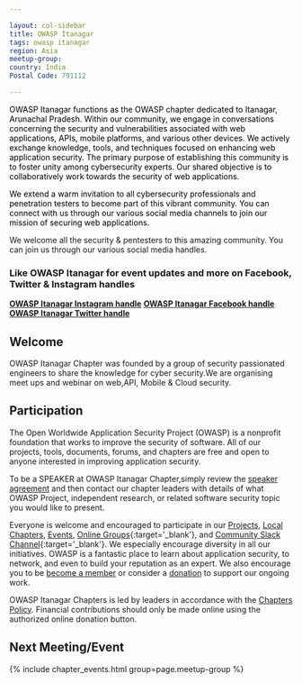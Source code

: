 ```yaml
---

layout: col-sidebar
title: OWASP Itanagar
tags: owasp itanagar
region: Asia
meetup-group:
country: India
Postal Code: 791112

---
```


<div style='color:black;'>

OWASP Itanagar functions as the OWASP chapter dedicated to Itanagar, Arunachal Pradesh. Within our community, we engage in conversations concerning the security and vulnerabilities associated with web applications, APIs, mobile platforms, and various other devices. We actively exchange knowledge, tools, and techniques focused on enhancing web application security. The primary purpose of establishing this community is to foster unity among cybersecurity experts. Our shared objective is to collaboratively work towards the security of web applications.

We extend a warm invitation to all cybersecurity professionals and penetration testers to become part of this vibrant community. You can connect with us through our various social media channels to join our mission of securing web applications.

</div>

We welcome all the security & pentesters to this amazing community. You can join us through our various social media handles.

### Like OWASP Itanagar for event updates and more on Facebook, Twitter & Instagram handles<br>
**[OWASP Itanagar Instagram handle](https://www.instagram.com/owasp.itanagar/)**
**[OWASP Itanagar Facebook handle](https://www.facebook.com/owaspitanagar)**
**[OWASP Itanagar Twitter handle](https://twitter.com/owaspitanagar)**



## Welcome
OWASP Itanagar Chapter was founded by a group of security passionated engineers to share the knowledge for cyber security.We are organising meet ups and webinar on web,API, Mobile & Cloud security.

## Participation
The Open Worldwide Application Security Project (OWASP) is a nonprofit foundation that works to improve the security of software. All of our projects, tools, documents, forums, and chapters are free and open to anyone interested in improving application security.

To be a SPEAKER at OWASP Itanagar Chapter,simply review the [speaker agreement](/www-policy/legal/speaker-agreement) and then contact our chapter leaders with details of what OWASP Project, independent research, or related software security topic you would like to present.

Everyone is welcome and encouraged to participate in our [Projects](/projects/), [Local Chapters](/chapters/), [Events](/events/), [Online Groups](https://groups.google.com/a/owasp.com/){:target='_blank'}, and [Community Slack Channel](https://owasp.slack.com/){:target='_blank'}. We especially encourage diversity in all our initiatives. OWASP is a fantastic place to learn about application security, to network, and even to build your reputation as an expert. We also encourage you to be [become a member](/membership/) or consider a [donation](/donate/) to support our ongoing work.

OWASP Itanagar Chapters is led by leaders in accordance with the [Chapters Policy](/www-policy/operational/chapters). Financial contributions should only be made online using the authorized online donation button. 

Next Meeting/Event <!-- You should keep this section as it will populate your meetup events -->
---------------------
{% include chapter_events.html group=page.meetup-group %}

